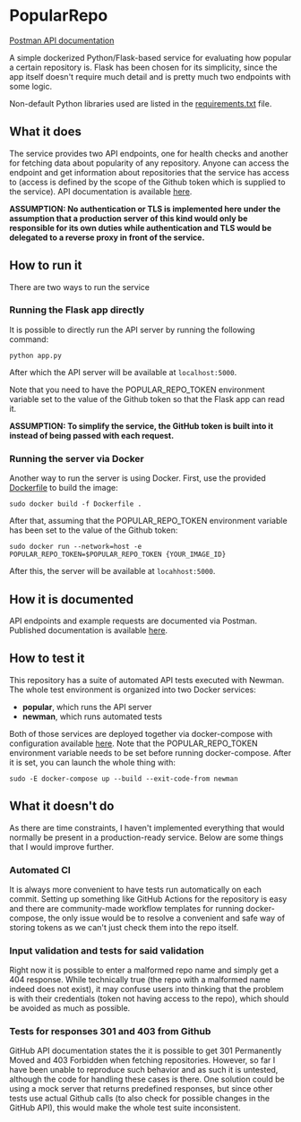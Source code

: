 # PopularRepo

[Postman API documentation](https://documenter.getpostman.com/view/17281147/TzzHnYuj)

A simple dockerized Python/Flask-based service for evaluating how popular a certain repository is. Flask has been chosen for its simplicity, since the app itself doesn't require much detail and is pretty much two endpoints with some logic.

Non-default Python libraries used are listed in the [requirements.txt](https://github.com/AliakseiKhomchanka/PopularRepo/blob/main/requirements.txt) file.

## What it does

The service provides two API endpoints, one for health checks and another for fetching data about popularity of any repository. 
Anyone can access the endpoint and get information about repositories that the service has access to (access is defined by the scope of the Github token which is supplied to the service). API documentation is available [here](https://documenter.getpostman.com/view/17281147/TzzHnYuj).

**ASSUMPTION: No authentication or TLS is implemented here under the assumption that a production server of this kind would only be responsible for its own duties while authentication and TLS would be delegated to a reverse proxy in front of the service.**

## How to run it

There are two ways to run the service


### Running the Flask app directly


It is possible to directly run the API server by running the following command:

`python app.py`

After which the API server will be available at `localhost:5000`.

Note that you need to have the POPULAR_REPO_TOKEN environment variable set to the value of the Github token so that the Flask app can read it.

**ASSUMPTION: To simplify the service, the GitHub token is built into it instead of being passed with each request.**


### Running the server via Docker


Another way to run the server is using Docker. First, use the provided [Dockerfile](https://github.com/AliakseiKhomchanka/PopularRepo/blob/main/Dockerfile) to build the image:

`sudo docker build -f Dockerfile .`

After that, assuming that the POPULAR_REPO_TOKEN environment variable has been set to the value of the Github token:

`sudo docker run --network=host -e POPULAR_REPO_TOKEN=$POPULAR_REPO_TOKEN {YOUR_IMAGE_ID}`

After this, the server will be available at `locahhost:5000`.

## How it is documented

API endpoints and example requests are documented via Postman. Published documentation is available [here](https://documenter.getpostman.com/view/17281147/TzzHnYuj).

## How to test it

This repository has a suite of automated API tests executed with Newman. The whole test environment is organized into two Docker services:

- **popular**, which runs the API server
- **newman**, which runs automated tests

Both of those services are deployed together via docker-compose with configuration available [here](https://github.com/AliakseiKhomchanka/PopularRepo/blob/main/docker-compose.yml). Note that the POPULAR_REPO_TOKEN environment variable needs to be set before running docker-compose. After it is set, you can launch the whole thing with:

`sudo -E docker-compose up --build --exit-code-from newman`

## What it doesn't do

As there are time constraints, I haven't implemented everything that would normally be present in a production-ready service. Below are some things that I would improve further.

### Automated CI

It is always more convenient to have tests run automatically on each commit. Setting up something like GitHub Actions for the repository is easy and there are community-made workflow templates for running docker-compose, the only issue would be to resolve a convenient and safe way of storing tokens as we can't just check them into the repo itself.

### Input validation and tests for said validation

Right now it is possible to enter a malformed repo name and simply get a 404 response. While technically true (the repo with a malformed name indeed does not exist), it may confuse users into thinking that the problem is with their credentials (token not having access to the repo), which should be avoided as much as possible.

### Tests for responses 301 and 403 from Github

GitHub API documentation states the it is possible to get 301 Permanently Moved and 403 Forbidden when fetching repositories. However, so far I have been unable to reproduce such behavior and as such it is untested, although the code for handling these cases is there. One solution could be using a mock server that returns predefined responses, but since other tests use actual Github calls (to also check for possible changes in the GitHub API), this would make the whole test suite inconsistent.

